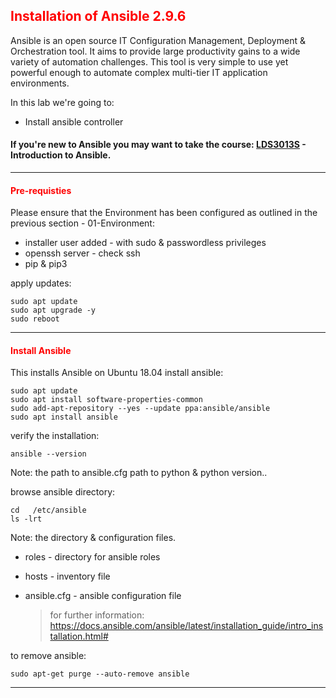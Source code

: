 ## <font color='red'>Installation of Ansible 2.9.6</font>
Ansible is an open source IT Configuration Management, Deployment & Orchestration tool. It aims to provide large productivity gains to a wide variety of automation challenges. This tool is very simple to use yet powerful enough to automate complex multi-tier IT application environments. 

In this lab we're going to:
* Install ansible controller

#### If you're new to Ansible you may want to take the course: [LDS3013S](https://learning.lumada.hitachivantara.com/course/introduction-to-ansible-lds3013s) - Introduction to Ansible.

---

#### <font color='red'>Pre-requisties</font> 
Please ensure that the Environment has been configured as outlined in the previous section - 01-Environment:
* installer user added - with sudo & passwordless privileges
* openssh server - check ssh
* pip & pip3

apply updates:
```
sudo apt update
sudo apt upgrade -y
sudo reboot
```

---

#### <font color='red'>Install Ansible</font> 
This installs Ansible on Ubuntu 18.04
install ansible:
```
sudo apt update
sudo apt install software-properties-common
sudo add-apt-repository --yes --update ppa:ansible/ansible
sudo apt install ansible
```
verify the installation:
```
ansible --version
```
Note: the path to ansible.cfg  path to python & python version..  

browse ansible directory:
```
cd   /etc/ansible
ls -lrt
```
Note: the directory & configuration files.
* roles - directory for ansible roles
* hosts - inventory file
* ansible.cfg - ansible configuration file

  > for further information: https://docs.ansible.com/ansible/latest/installation_guide/intro_installation.html#


to remove ansible:
```
sudo apt-get purge --auto-remove ansible 
```

---